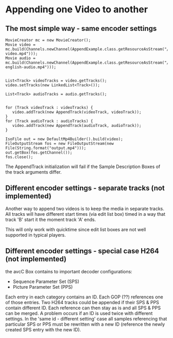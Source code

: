 # Appending one Video to another #

## The most simple way - same encoder settings ##
```
MovieCreator mc = new MovieCreator();
Movie video = mc.build(Channels.newChannel(AppendExample.class.getResourceAsStream("/count-video.mp4")));
Movie audio = mc.build(Channels.newChannel(AppendExample.class.getResourceAsStream("/count-english-audio.mp4")));


List<Track> videoTracks = video.getTracks();
video.setTracks(new LinkedList<Track>());

List<Track> audioTracks = audio.getTracks();


for (Track videoTrack : videoTracks) {
   video.addTrack(new AppendTrack(videoTrack, videoTrack));
}
for (Track audioTrack : audioTracks) {
   video.addTrack(new AppendTrack(audioTrack, audioTrack));
}

IsoFile out = new DefaultMp4Builder().build(video);
FileOutputStream fos = new FileOutputStream(new File(String.format("output.mp4")));
out.getBox(fos.getChannel());
fos.close();
```

The AppendTrack initialization will fail if the Sample Description Boxes of the track arguments differ.

## Different encoder settings - separate tracks (not implemented) ##

Another way to append two videos is to keep the media in separate tracks. All tracks will have different start times (via edit list box)  timed in a way that track 'B' start it the moment track 'A' ends.

This will only work with quicktime since edit list boxes are not well supported in typical players.

## Different encoder settings - special case H264 (not implemented) ##

the avcC Box contains to important decoder configurations:

  * Sequence Parameter Set (SPS)
  * Picture Parameter Set (PPS)

Each entry in each category contains an ID. Each GOP (??) references one of those entries. Two H264 tracks could be appended if their SPS & PPS contain different ID. Each reference can then stay as is and all SPS & PPS can be merged. A problem occurs if an ID is used twice with different settings. In the 'same id - different setting' case all samples referencing that particular SPS or PPS must be rewritten with a new ID (reference the newly created SPS entry with the new ID).
